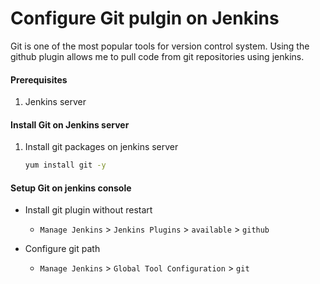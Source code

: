 # Configure Git pulgin on Jenkins

Git is one of the most popular tools for version control system. Using the github plugin allows me to pull code from git repositories using jenkins.

#### Prerequisites

1. Jenkins server

#### Install Git on Jenkins server

1. Install git packages on jenkins server
   ```sh
   yum install git -y
   ```

#### Setup Git on jenkins console

- Install git plugin without restart

  - `Manage Jenkins` > `Jenkins Plugins` > `available` > `github`

- Configure git path
  - `Manage Jenkins` > `Global Tool Configuration` > `git`
